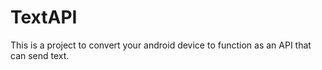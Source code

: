# TextAPI
 This is a project to convert your android device to function as an API that can send text. 
